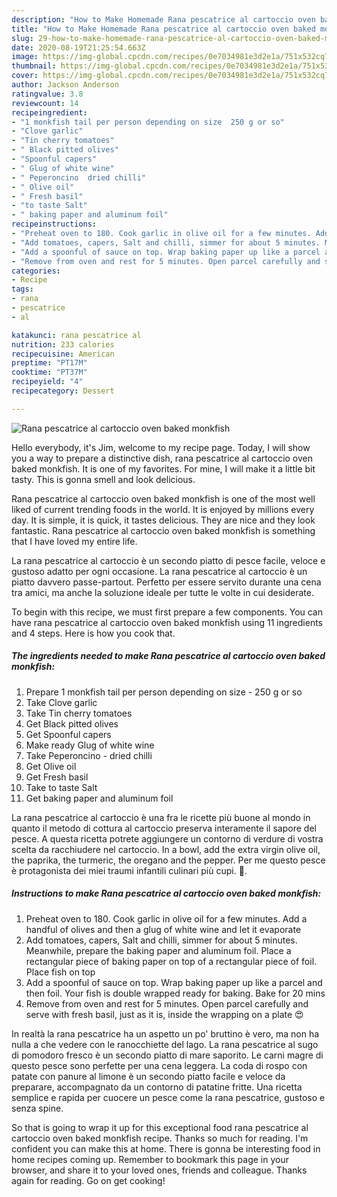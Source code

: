 ```yaml
---
description: "How to Make Homemade Rana pescatrice al cartoccio oven baked monkfish"
title: "How to Make Homemade Rana pescatrice al cartoccio oven baked monkfish"
slug: 29-how-to-make-homemade-rana-pescatrice-al-cartoccio-oven-baked-monkfish
date: 2020-08-19T21:25:54.663Z
image: https://img-global.cpcdn.com/recipes/0e7034981e3d2e1a/751x532cq70/rana-pescatrice-al-cartoccio-oven-baked-monkfish-recipe-main-photo.jpg
thumbnail: https://img-global.cpcdn.com/recipes/0e7034981e3d2e1a/751x532cq70/rana-pescatrice-al-cartoccio-oven-baked-monkfish-recipe-main-photo.jpg
cover: https://img-global.cpcdn.com/recipes/0e7034981e3d2e1a/751x532cq70/rana-pescatrice-al-cartoccio-oven-baked-monkfish-recipe-main-photo.jpg
author: Jackson Anderson
ratingvalue: 3.8
reviewcount: 14
recipeingredient:
- "1 monkfish tail per person depending on size  250 g or so"
- "Clove garlic"
- "Tin cherry tomatoes"
- " Black pitted olives"
- "Spoonful capers"
- " Glug of white wine"
- " Peperoncino  dried chilli"
- " Olive oil"
- " Fresh basil"
- "to taste Salt"
- " baking paper and aluminum foil"
recipeinstructions:
- "Preheat oven to 180. Cook garlic in olive oil for a few minutes. Add a handful of olives and then a glug of white wine and let it evaporate"
- "Add tomatoes, capers, Salt and chilli, simmer for about 5 minutes. Meanwhile, prepare the baking paper and aluminum foil. Place a rectangular piece of baking paper on top of a rectangular piece of foil. Place fish on top"
- "Add a spoonful of sauce on top. Wrap baking paper up like a parcel and then foil. Your fish is double wrapped ready for baking. Bake for 20 mins"
- "Remove from oven and rest for 5 minutes. Open parcel carefully and serve with fresh basil, just as it is, inside the wrapping on a plate 😍"
categories:
- Recipe
tags:
- rana
- pescatrice
- al

katakunci: rana pescatrice al 
nutrition: 233 calories
recipecuisine: American
preptime: "PT17M"
cooktime: "PT37M"
recipeyield: "4"
recipecategory: Dessert

---
```



![Rana pescatrice al cartoccio oven baked monkfish](https://img-global.cpcdn.com/recipes/0e7034981e3d2e1a/751x532cq70/rana-pescatrice-al-cartoccio-oven-baked-monkfish-recipe-main-photo.jpg)

Hello everybody, it's Jim, welcome to my recipe page. Today, I will show you a way to prepare a distinctive dish, rana pescatrice al cartoccio oven baked monkfish. It is one of my favorites. For mine, I will make it a little bit tasty. This is gonna smell and look delicious.

Rana pescatrice al cartoccio oven baked monkfish is one of the most well liked of current trending foods in the world. It is enjoyed by millions every day. It is simple, it is quick, it tastes delicious. They are nice and they look fantastic. Rana pescatrice al cartoccio oven baked monkfish is something that I have loved my entire life.

La rana pescatrice al cartoccio è un secondo piatto di pesce facile, veloce e gustoso adatto per ogni occasione. La rana pescatrice al cartoccio è un piatto davvero passe-partout. Perfetto per essere servito durante una cena tra amici, ma anche la soluzione ideale per tutte le volte in cui desiderate.


To begin with this recipe, we must first prepare a few components. You can have rana pescatrice al cartoccio oven baked monkfish using 11 ingredients and 4 steps. Here is how you cook that.

<!--inarticleads1-->

##### The ingredients needed to make Rana pescatrice al cartoccio oven baked monkfish:

1. Prepare 1 monkfish tail per person depending on size - 250 g or so
1. Take Clove garlic
1. Take Tin cherry tomatoes
1. Get  Black pitted olives
1. Get Spoonful capers
1. Make ready  Glug of white wine
1. Take  Peperoncino - dried chilli
1. Get  Olive oil
1. Get  Fresh basil
1. Take to taste Salt
1. Get  baking paper and aluminum foil


La rana pescatrice al cartoccio è una fra le ricette più buone al mondo in quanto il metodo di cottura al cartoccio preserva interamente il sapore del pesce. A questa ricetta potrete aggiungere un contorno di verdure di vostra scelta da racchiudere nel cartoccio. In a bowl, add the extra virgin olive oil, the paprika, the turmeric, the oregano and the pepper. Per me questo pesce è protagonista dei miei traumi infantili culinari più cupi. 🙂. 

<!--inarticleads2-->

##### Instructions to make Rana pescatrice al cartoccio oven baked monkfish:

1. Preheat oven to 180. Cook garlic in olive oil for a few minutes. Add a handful of olives and then a glug of white wine and let it evaporate
1. Add tomatoes, capers, Salt and chilli, simmer for about 5 minutes. Meanwhile, prepare the baking paper and aluminum foil. Place a rectangular piece of baking paper on top of a rectangular piece of foil. Place fish on top
1. Add a spoonful of sauce on top. Wrap baking paper up like a parcel and then foil. Your fish is double wrapped ready for baking. Bake for 20 mins
1. Remove from oven and rest for 5 minutes. Open parcel carefully and serve with fresh basil, just as it is, inside the wrapping on a plate 😍


In realtà la rana pescatrice ha un aspetto un po&#39; bruttino è vero, ma non ha nulla a che vedere con le ranocchiette del lago. La rana pescatrice al sugo di pomodoro fresco è un secondo piatto di mare saporito. Le carni magre di questo pesce sono perfette per una cena leggera. La coda di rospo con patate con panure al limone è un secondo piatto facile e veloce da preparare, accompagnato da un contorno di patatine fritte. Una ricetta semplice e rapida per cuocere un pesce come la rana pescatrice, gustoso e senza spine. 

So that is going to wrap it up for this exceptional food rana pescatrice al cartoccio oven baked monkfish recipe. Thanks so much for reading. I'm confident you can make this at home. There is gonna be interesting food in home recipes coming up. Remember to bookmark this page in your browser, and share it to your loved ones, friends and colleague. Thanks again for reading. Go on get cooking!
